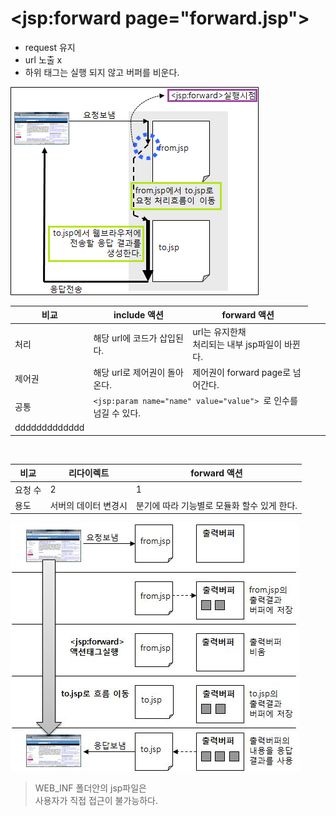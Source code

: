 # <jsp:forward page="forward.jsp">

* request 유지
* url 노출 x
* 하위 태그는 실행 되지 않고 버퍼를 비운다.

![](img/jspforward.png)

|비교|include 액션|forward 액션|
|---|-------|-------|
|처리|해당 url에 코드가 삽입된다.|url는 유지한채<br /> 처리되는 내부 jsp파일이 바뀐다.|
|제어권|해당 url로 제어권이 돌아온다.|제어권이 forward page로 넘어간다.|
| 공통 <td colspan="2"> `<jsp:param name="name" value="value"> `로 인수를 넘길 수 있다. |
|ddddddddddddd



<br />



|비교|리다이렉트|forward 액션|
|-------|---------|-----------|
|요청 수| 2| 1|
|용도|서버의 데이터 변경시|분기에 따라 기능별로 모듈화 할수 있게 한다.|


![](img/forwardbuf.jpg)


> WEB_INF 폴더안의 jsp파일은   
> 사용자가 직접 접근이 불가능하다.
>  